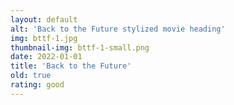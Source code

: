 ```yaml
---
layout: default
alt: 'Back to the Future stylized movie heading'
img: bttf-1.jpg
thumbnail-img: bttf-1-small.png
date: 2022-01-01
title: 'Back to the Future'
old: true
rating: good
---
```

